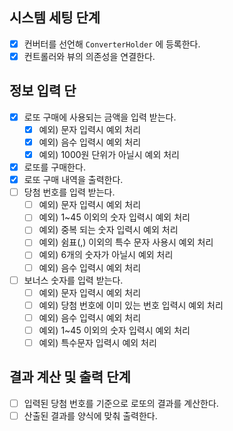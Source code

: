 ## 시스템 세팅 단계
- [x] 컨버터를 선언해 `ConverterHolder` 에 등록한다.
- [x] 컨트롤러와 뷰의 의존성을 연결한다.

## 정보 입력 단
- [x] 로또 구매에 사용되는 금액을 입력 받는다.
  - [x] 예외) 문자 입력시 예외 처리
  - [x] 예외) 음수 입력시 예외 처리
  - [x] 예외) 1000원 단위가 아닐시 예외 처리
- [x] 로또를 구매한다.
- [X] 로또 구매 내역을 출력한다.
- [ ] 당첨 번호를 입력 받는다.
  - [ ] 예외) 문자 입력시 예외 처리
  - [ ] 예외) 1~45 이외의 숫자 입력시 예외 처리
  - [ ] 예외) 중복 되는 숫자 입력시 예외 처리
  - [ ] 예외) 쉼표(,) 이외의 특수 문자 사용시 예외 처리
  - [ ] 예외) 6개의 숫자가 아닐시 예외 처리
  - [ ] 예외) 음수 입력시 예외 처리
- [ ] 보너스 숫자를 입력 받는다.
  - [ ] 예외) 문자 입력시 예외 처리
  - [ ] 예외) 당첨 번호에 이미 있는 번호 입력시 예외 처리
  - [ ] 예외) 음수 입력시 예외 처리
  - [ ] 예외) 1~45 이외의 숫자 입력시 예외 처리
  - [ ] 예외) 특수문자 입력시 예외 처리

## 결과 계산 및 출력 단계
- [ ] 입력된 당첨 번호를 기준으로 로또의 결과를 계산한다.
- [ ] 산출된 결과를 양식에 맞춰 출력한다.